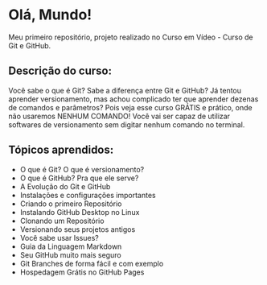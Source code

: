 # Olá, Mundo!
Meu primeiro repositório, projeto realizado no Curso em Vídeo - Curso de Git e GitHub.

## Descrição do curso:
Você sabe o que é Git? Sabe a diferença entre Git e GitHub? Já tentou aprender versionamento, mas achou complicado ter que aprender dezenas de comandos e parâmetros? Pois veja esse curso GRÁTIS e prático, onde não usaremos NENHUM COMANDO! Você vai ser capaz de utilizar softwares de versionamento sem digitar nenhum comando no terminal.
## Tópicos aprendidos:
- O que é Git? O que é versionamento? 
- O que é GitHub? Pra que ele serve? 
- A Evolução do Git e GitHub 
- Instalações e configurações importantes 
- Criando o primeiro Repositório 
- Instalando GitHub Desktop no Linux 
- Clonando um Repositório
- Versionando seus projetos antigos 
- Você sabe usar Issues?
- Guia da Linguagem Markdown
- Seu GitHub muito mais seguro
- Git Branches de forma fácil e com exemplo
- Hospedagem Grátis no GitHub Pages 

